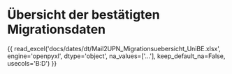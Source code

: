 # Übersicht der bestätigten Migrationsdaten

{{ read_excel('docs/dates/dt/Mail2UPN_Migrationsuebersicht_UniBE.xlsx', engine='openpyxl', dtype='object', na_values=['...'], keep_default_na=False, usecols='B:D') }}